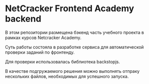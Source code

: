 # NetCracker Frontend Academy backend

В этом репозитории размещена бэкенд часть учебного проекта в рамках курсов Netcracker Academy.

Суть работы состояла в разработке сервиса для автоматической проверки заданий по фронтенду.

Для проверки использовалась библиотека backstopjs.

В качестве подгружаемого решения можно выполнять отпраку нескольких файлов, необходимых для успешного запуска. 

